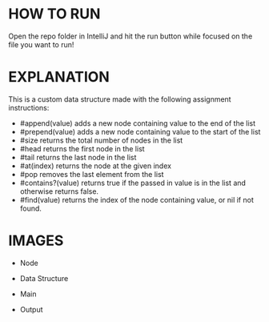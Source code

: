# HOW TO RUN
Open the repo folder in IntelliJ and hit the run button while focused on the file you want to run! 

# EXPLANATION
This is a custom data structure made with the following assignment instructions:
- #append(value) adds a new node containing value to the end of the list
- #prepend(value) adds a new node containing value to the start of the list
- #size returns the total number of nodes in the list
- #head returns the first node in the list
- #tail returns the last node in the list
- #at(index) returns the node at the given index
- #pop removes the last element from the list
- #contains?(value) returns true if the passed in value is in the list and otherwise returns false.
- #find(value) returns the index of the node containing value, or nil if not found.

# IMAGES
- Node

- Data Structure

- Main

- Output